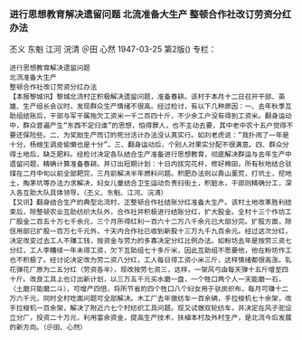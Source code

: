 ### 进行思想教育解决遗留问题  北流准备大生产  整顿合作社改订劳资分红办法
丕义  东魁  江河  浣清  ＠田  心然
1947-03-25
第2版()
专栏：

    进行思想教育解决遗留问题
    北流准备大生产
    整顿合作社改订劳资分红办法
    【本报黎城讯】黎城北流村正积极解决遗留问题，准备春耕。该村于本月十二日召开干部、英雄、生产组长会议时，发现群众生产情绪不很高。经过检讨，有以下几种原因：一、去年秋季互助组结账后，干部与军干属拖欠工资米一千二百四十斤，不少余工户没有得到工资米。翻身运动中，群众普遍产生“东西不定归谁”的思想，怕得罪人，也不主动去要，其中老中农十五户觉得不要还保险些。二、为奖励生产而订的死分活计办法没认真实行。如刘老虎说：“我扑闹了一年是十分，杨根生调皮偷懒也是十分”。三、翻身运动后，个别人对果实分配不很满意。四、群众分得土地后，缺乏肥料。经检讨决定各队结合生产准备进行思想教育，彻底解决群运与去年生产中遗留问题，精确计算准备春耕。并订出短期计划：十日内拔完花杆，修好棉田，所有秋地结合驮煤在二月中旬以前全部耙完，三月前解决半年燃料问题。积肥办法则以靠山薰荒，打坑土，挖地土，掏茅坑等办法力求解决，妇女儿童结合卫生运动负责扫街土，积脏水，干部则精确分工，深入各互助大队具体领导。（丕义、东魁、江河、浣清）
    【又讯】翻身结合生产的典型北流村，正整顿合作社结账分红准备大生产。该村土地改革胜利结束后，除整顿农业互助纺织大队外，合作社并积极进行结账分红，扩大股金。全村十三个作坊工厂股金二百五十万七千余元，三个月所得红利一百六十二万八千余元已大部分完。扩股方面，除信用部已扩股一百万七千元外，十天内合作社已收到新股十三万九千九百余元。经过这次分红，决定改变过去工人不赚工钱，按资金与劳力的多寡决定分红比例办法。如粉坊去年是按劳三资七分红，工人李糟续一年未得工资，欠下互助组七十多斤米，因此互助组不愿要他，他在粉坊作工也不积极了。经讨论决定改为劳二资八分红，工人每日得工资小米三斤，这样情绪都很高涨。轧花弹花厂原为二五分红（劳资各半），现改按劳七资三，这样，一架风弓由每天弹十五斤增至四十斤。改良工具上也订出新计划，以三万五千元买水磨一盘，一个牲口两个人一天能磨一石，（土磨只能磨二斗），可增产四倍，将所节省的四个牲口八个妇女用于驮炭织布，每月可赚十二万六千元，同时全村吃面问题可全部解决。木工厂去年做纺车一百余辆，手拉梭机七十余架，改手拉梭机一百余架，解决了附近六七个村纺织工具问题。现又试做双轮纺车，并决定在风子驼设立分厂，投资二十万元，利用富余资金，提高生产技术，扶植本村及外村生产，是北流今后发展的新方向。（＠田、心然）
